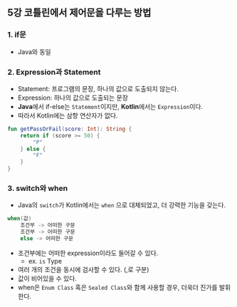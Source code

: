 ## 5강 코틀린에서 제어문을 다루는 방법
### 1. if문
- Java와 동일
### 2. Expression과 Statement
- Statement: 프로그램의 문장, 하나의 값으로 도출되지 않는다.
- Expression: 하나의 값으로 도출되는 문장
- **Java**에서 if-else는 `Statement`이지만, **Kotlin**에서는 `Expression`이다.
- 따라서 Kotlin에는 삼항 연산자가 없다.
```kotlin
fun getPassOrFail(score: Int): String {
    return if (score >= 50) {
        "P"
    } else {
        "F"
    }
}
```
### 3. switch와 when
- Java의 `switch`가 Kotlin에서는 `when` 으로 대체되었고, 더 강력한 기능을 갖는다.
```kotlin
when(값)
    조건부 -> 어떠한 구문
    조건부 -> 어떠한 구문
    else -> 어떠한 구문
```
- 조건부에는 어떠한 expression이라도 들어갈 수 있다.
  - ex. `is` Type
- 여러 개의 조건을 동시에 검사할 수 있다. (,로 구분)
- 값이 비어있을 수 있다.
- when은 `Enum Class` 혹은 `Sealed Class`와 함께 사용할 경우, 더욱더 진가를 발휘한다.
